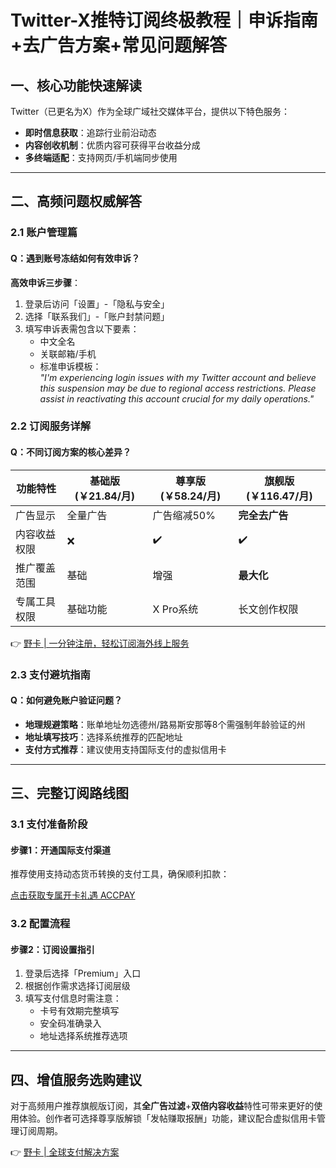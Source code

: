 # Twitter-X推特订阅终极教程｜申诉指南+去广告方案+常见问题解答

## 一、核心功能快速解读
Twitter（已更名为X）作为全球广域社交媒体平台，提供以下特色服务：
- **即时信息获取**：追踪行业前沿动态
- **内容创收机制**：优质内容可获得平台收益分成
- **多终端适配**：支持网页/手机端同步使用

---

## 二、高频问题权威解答

### 2.1 账户管理篇
#### Q：遇到账号冻结如何有效申诉？
**高效申诉三步骤**：
1. 登录后访问「设置」-「隐私与安全」
2. 选择「联系我们」-「账户封禁问题」
3. 填写申诉表需包含以下要素：
   - 中文全名
   - 关联邮箱/手机
   - 标准申诉模板：  
     *"I'm experiencing login issues with my Twitter account and believe this suspension may be due to regional access restrictions. Please assist in reactivating this account crucial for my daily operations."*

### 2.2 订阅服务详解
#### Q：不同订阅方案的核心差异？
| 功能特性           | 基础版 (￥21.84/月) | 尊享版 (￥58.24/月)  | 旗舰版 (￥116.47/月) |
|--------------------|-------------------|--------------------|--------------------|
| 广告显示           | 全量广告          | 广告缩减50%        | **完全去广告**     |
| 内容收益权限       | ❌                | ✔️                  | ✔️                 |
| 推广覆盖范围       | 基础              | 增强               | **最大化**         |
| 专属工具权限       | 基础功能          | X Pro系统          | 长文创作权限       |

👉 [野卡 | 一分钟注册，轻松订阅海外线上服务](https://bbtdd.com/yeka)

### 2.3 支付避坑指南
#### Q：如何避免账户验证问题？
- **地理规避策略**：账单地址勿选德州/路易斯安那等8个需强制年龄验证的州
- **地址填写技巧**：选择系统推荐的匹配地址
- **支付方式推荐**：建议使用支持国际支付的虚拟信用卡

---

## 三、完整订阅路线图

### 3.1 支付准备阶段
#### 步骤1：开通国际支付渠道
推荐使用支持动态货币转换的支付工具，确保顺利扣款：

[点击获取专属开卡礼遇 ACCPAY](https://bbtdd.com/yeka)

### 3.2 配置流程




#### 步骤2：订阅设置指引
1. 登录后选择「Premium」入口
2. 根据创作需求选择订阅层级
3. 填写支付信息时需注意：
   - 卡号有效期完整填写
   - 安全码准确录入
   - 地址选择系统推荐选项

---

## 四、增值服务选购建议
对于高频用户推荐旗舰版订阅，其**全广告过滤**+**双倍内容收益**特性可带来更好的使用体验。创作者可选择尊享版解锁「发帖赚取报酬」功能，建议配合虚拟信用卡管理订阅周期。

👉 [野卡 | 全球支付解决方案](https://bbtdd.com/yeka)